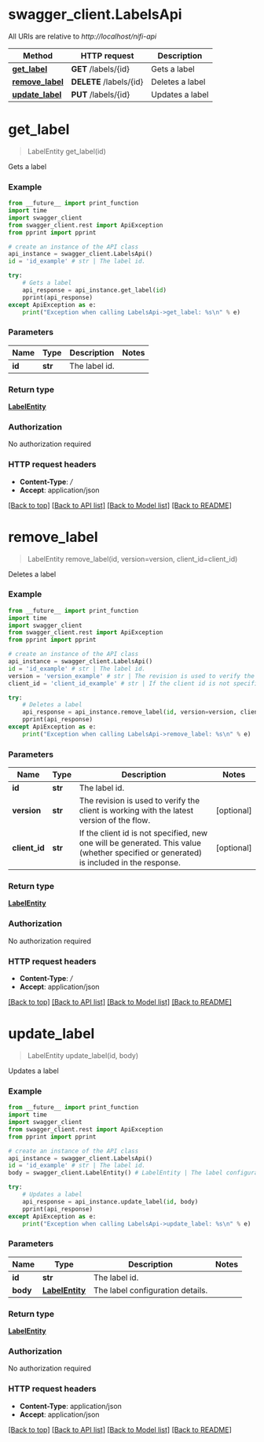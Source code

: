 # swagger_client.LabelsApi

All URIs are relative to *http://localhost/nifi-api*

Method | HTTP request | Description
------------- | ------------- | -------------
[**get_label**](LabelsApi.md#get_label) | **GET** /labels/{id} | Gets a label
[**remove_label**](LabelsApi.md#remove_label) | **DELETE** /labels/{id} | Deletes a label
[**update_label**](LabelsApi.md#update_label) | **PUT** /labels/{id} | Updates a label


# **get_label**
> LabelEntity get_label(id)

Gets a label



### Example 
```python
from __future__ import print_function
import time
import swagger_client
from swagger_client.rest import ApiException
from pprint import pprint

# create an instance of the API class
api_instance = swagger_client.LabelsApi()
id = 'id_example' # str | The label id.

try: 
    # Gets a label
    api_response = api_instance.get_label(id)
    pprint(api_response)
except ApiException as e:
    print("Exception when calling LabelsApi->get_label: %s\n" % e)
```

### Parameters

Name | Type | Description  | Notes
------------- | ------------- | ------------- | -------------
 **id** | **str**| The label id. | 

### Return type

[**LabelEntity**](LabelEntity.md)

### Authorization

No authorization required

### HTTP request headers

 - **Content-Type**: */*
 - **Accept**: application/json

[[Back to top]](#) [[Back to API list]](../README.md#documentation-for-api-endpoints) [[Back to Model list]](../README.md#documentation-for-models) [[Back to README]](../README.md)

# **remove_label**
> LabelEntity remove_label(id, version=version, client_id=client_id)

Deletes a label



### Example 
```python
from __future__ import print_function
import time
import swagger_client
from swagger_client.rest import ApiException
from pprint import pprint

# create an instance of the API class
api_instance = swagger_client.LabelsApi()
id = 'id_example' # str | The label id.
version = 'version_example' # str | The revision is used to verify the client is working with the latest version of the flow. (optional)
client_id = 'client_id_example' # str | If the client id is not specified, new one will be generated. This value (whether specified or generated) is included in the response. (optional)

try: 
    # Deletes a label
    api_response = api_instance.remove_label(id, version=version, client_id=client_id)
    pprint(api_response)
except ApiException as e:
    print("Exception when calling LabelsApi->remove_label: %s\n" % e)
```

### Parameters

Name | Type | Description  | Notes
------------- | ------------- | ------------- | -------------
 **id** | **str**| The label id. | 
 **version** | **str**| The revision is used to verify the client is working with the latest version of the flow. | [optional] 
 **client_id** | **str**| If the client id is not specified, new one will be generated. This value (whether specified or generated) is included in the response. | [optional] 

### Return type

[**LabelEntity**](LabelEntity.md)

### Authorization

No authorization required

### HTTP request headers

 - **Content-Type**: */*
 - **Accept**: application/json

[[Back to top]](#) [[Back to API list]](../README.md#documentation-for-api-endpoints) [[Back to Model list]](../README.md#documentation-for-models) [[Back to README]](../README.md)

# **update_label**
> LabelEntity update_label(id, body)

Updates a label



### Example 
```python
from __future__ import print_function
import time
import swagger_client
from swagger_client.rest import ApiException
from pprint import pprint

# create an instance of the API class
api_instance = swagger_client.LabelsApi()
id = 'id_example' # str | The label id.
body = swagger_client.LabelEntity() # LabelEntity | The label configuration details.

try: 
    # Updates a label
    api_response = api_instance.update_label(id, body)
    pprint(api_response)
except ApiException as e:
    print("Exception when calling LabelsApi->update_label: %s\n" % e)
```

### Parameters

Name | Type | Description  | Notes
------------- | ------------- | ------------- | -------------
 **id** | **str**| The label id. | 
 **body** | [**LabelEntity**](LabelEntity.md)| The label configuration details. | 

### Return type

[**LabelEntity**](LabelEntity.md)

### Authorization

No authorization required

### HTTP request headers

 - **Content-Type**: application/json
 - **Accept**: application/json

[[Back to top]](#) [[Back to API list]](../README.md#documentation-for-api-endpoints) [[Back to Model list]](../README.md#documentation-for-models) [[Back to README]](../README.md)


